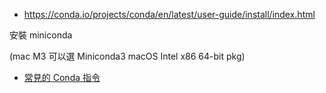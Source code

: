 

* https://conda.io/projects/conda/en/latest/user-guide/install/index.html

安裝 miniconda 

(mac M3 可以選 Miniconda3 macOS Intel x86 64-bit pkg)

* [常見的 Conda 指令](https://hackmd.io/@CILS110/r1QNFeDYY)


